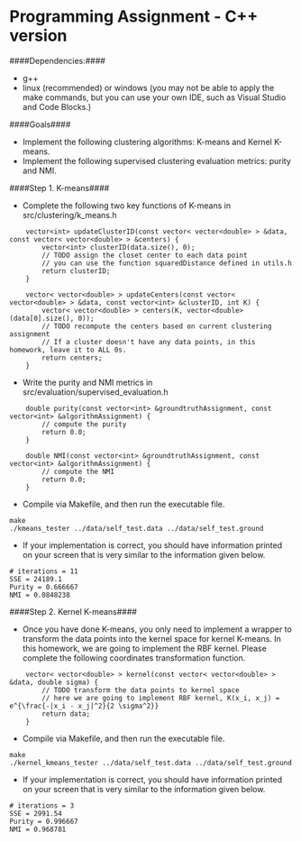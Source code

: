 # Programming Assignment - C++ version

####Dependencies:####

* g++
* linux (recommended) or windows (you may not be able to apply the make commands, but you can use your own IDE, such as Visual Studio and Code Blocks.)

####Goals####

* Implement the following clustering algorithms: K-means and Kernel K-means.
* Implement the following supervised clustering evaluation metrics: purity and NMI.

####Step 1. K-means####

* Complete the following two key functions of K-means in src/clustering/k_means.h
```
    vector<int> updateClusterID(const vector< vector<double> > &data, const vector< vector<double> > &centers) {
        vector<int> clusterID(data.size(), 0);
        // TODO assign the closet center to each data point
        // you can use the function squaredDistance defined in utils.h
        return clusterID;
    }

    vector< vector<double> > updateCenters(const vector< vector<double> > &data, const vector<int> &clusterID, int K) {
        vector< vector<double> > centers(K, vector<double>(data[0].size(), 0));
        // TODO recompute the centers based on current clustering assignment
        // If a cluster doesn't have any data points, in this homework, leave it to ALL 0s.
        return centers;
    }
```

* Write the purity and NMI metrics in src/evaluation/supervised_evaluation.h
```
    double purity(const vector<int> &groundtruthAssignment, const vector<int> &algorithmAssignment) {
        // compute the purity
        return 0.0;
    }
    
    double NMI(const vector<int> &groundtruthAssignment, const vector<int> &algorithmAssignment) {
        // compute the NMI
        return 0.0;
    }
```

* Compile via Makefile, and then run the executable file.
```
make
./kmeans_tester ../data/self_test.data ../data/self_test.ground
```

* If your implementation is correct, you should have information printed on your screen that is very similar to the information given below.
```
# iterations = 11
SSE = 24189.1
Purity = 0.666667
NMI = 0.0848238
```

####Step 2. Kernel K-means####

* Once you have done K-means, you only need to implement a wrapper to transform the data points into the kernel space for kernel K-means. In this homework, we are going to implement the RBF kernel. Please complete the following coordinates transformation function.
```
    vector< vector<double> > kernel(const vector< vector<double> > &data, double sigma) {
        // TODO transform the data points to kernel space
        // here we are going to implement RBF kernel, K(x_i, x_j) = e^{\frac{-|x_i - x_j|^2}{2 \sigma^2}}
        return data;
    }
```

* Compile via Makefile, and then run the executable file.
```
make
./kernel_kmeans_tester ../data/self_test.data ../data/self_test.ground
```

* If your implementation is correct, you should have information printed on your screen that is very similar to the information given below.
```
# iterations = 3
SSE = 2991.54
Purity = 0.996667
NMI = 0.968781
```

